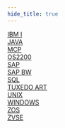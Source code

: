 ```yaml
---
hide_title: true
---
```


<div class ="grid-container">

<div class="grid-item">
<a class="button button--link button--block button--primary" href="/opcon/agents/ibm-i">IBM I</a>
</div>

<div class="grid-item">
<a class="button button--link button--block button--primary" href="/opcon/agents/java">JAVA</a>
</div>

<div class="grid-item">
<a class="button button--link button--block button--primary" href="/opcon/agents/mcp">MCP</a>
</div>

<div class="grid-item">
<a class="button button--link button--block button--primary" href="/opcon/agents/os2200">OS2200</a>
</div>

<div class="grid-item">
<a class="button button--link button--block button--primary" href="/opcon/agents/sap">SAP</a>
</div>

<div class="grid-item">
<a class="button button--link button--block button--primary" href="/opcon/agents/sap-bw">SAP BW</a>
</div>

<div class="grid-item">
<a class="button button--link button--block button--primary" href="/opcon/agents/sql">SQL</a>
</div>

<div class="grid-item">
<a class="button button--link button--block button--primary" href="/opcon/agents/tuxedo-art">TUXEDO ART</a>
</div>

<div class="grid-item">
<a class="button button--link button--block button--primary" href="/opcon/agents/unix">UNIX</a>
</div>

<div class="grid-item">
<a class="button button--link button--block button--primary" href="/opcon/agents/windows">WINDOWS</a>
</div>

<div class="grid-item">
<a class="button button--link button--block button--primary" href="/opcon/agents/zos">ZOS</a>
</div>

<div class="grid-item">
<a class="button button--link button--block button--primary" href="https://help.smatechnologies.com/opcon/agents/zvse/v18.0/">ZVSE</a>
</div>

</div>